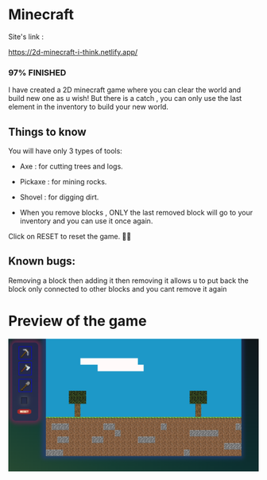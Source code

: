 # Minecraft

Site's link :

https://2d-minecraft-i-think.netlify.app/

### 97% FINISHED

I have created a 2D minecraft game where you can clear the world and build new one as u wish!
But there is a catch , you can only use the last element in the inventory to build your new world.

## Things to know

You will have only 3 types of tools:

- Axe : for cutting trees and logs.
- Pickaxe : for mining rocks.
- Shovel : for digging dirt.

- When you remove blocks , ONLY the last removed block will go to your inventory and you can use it once again.

Click on RESET to reset the game. 🐱‍👤

## Known bugs:

Removing a block then adding it then removing it allows u to put back the block only connected to other blocks
and you cant remove it again

# Preview of the game

![Alt text](assets/game.png)
